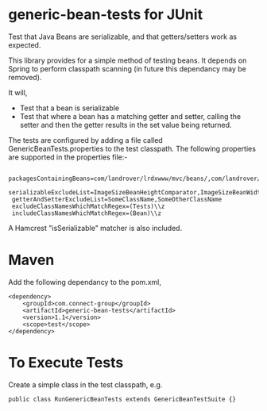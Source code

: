 generic-bean-tests for JUnit
============================

Test that Java Beans are serializable, and that getters/setters work as expected.


This library provides for a simple method of testing beans.
It depends on Spring to perform classpath scanning (in future this dependancy may be removed).

It will,
  - Test that a bean is serializable
  - Test that where a bean has a matching getter and setter,
    calling the setter and then the getter results in the set value being returned.

The tests are configured by adding a file called GenericBeanTests.properties to the test classpath.
The following properties are supported in the properties file:-

     packagesContainingBeans=com/landrover/lrdxwww/mvc/beans/,com/landrover/lrdxwww/mvc/component/
     serializableExcludeList=ImageSizeBeanHeightComparator,ImageSizeBeanWidthComparator
     getterAndSetterExcludeList=SomeClassName,SomeOtherClassName
     excludeClassNamesWhichMatchRegex=(Tests)\\z
     includeClassNamesWhichMatchRegex=(Bean)\\z

A Hamcrest "isSerializable" matcher is also included.

Maven
=====

Add the following dependancy to the pom.xml,

    <dependency>
        <groupId>com.connect-group</groupId>
        <artifactId>generic-bean-tests</artifactId>
        <version>1.1</version>
        <scope>test</scope>
    </dependency>

To Execute Tests
================
Create a simple class in the test classpath, e.g.

    public class RunGenericBeanTests extends GenericBeanTestSuite {}

